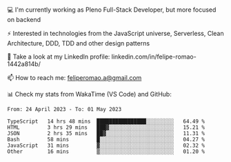 💻 I'm currently working as Pleno Full-Stack Developer, but more focused on backend

⚡ Interested in technologies from the JavaScript universe, Serverless, Clean Architecture, DDD, TDD and other design patterns

👥 Take a look at my LinkedIn profile: linkedin.com/in/felipe-romao-1442a814b/

📫 How to reach me: feliperomao.a@gmail.com

📊 Check my stats from WakaTime (VS Code) and GitHub:

<!--START_SECTION:waka-->

```text
From: 24 April 2023 - To: 01 May 2023

TypeScript   14 hrs 48 mins  ████████████████░░░░░░░░░   64.49 %
HTML         3 hrs 29 mins   ███▓░░░░░░░░░░░░░░░░░░░░░   15.21 %
JSON         2 hrs 35 mins   ██▓░░░░░░░░░░░░░░░░░░░░░░   11.31 %
Bash         58 mins         █░░░░░░░░░░░░░░░░░░░░░░░░   04.27 %
JavaScript   31 mins         ▓░░░░░░░░░░░░░░░░░░░░░░░░   02.32 %
Other        16 mins         ▒░░░░░░░░░░░░░░░░░░░░░░░░   01.20 %
```

<!--END_SECTION:waka-->
